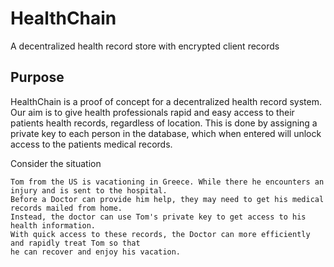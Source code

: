 # HealthChain
A decentralized health record store with encrypted client records

## Purpose 

HealthChain is a proof of concept for a decentralized health record system. Our aim is to give health professionals rapid and easy access to their patients health records, regardless of location. This is done by assigning a private key to each person in the database, which when entered will unlock access to the patients medical records.

Consider the situation 

```
Tom from the US is vacationing in Greece. While there he encounters an injury and is sent to the hospital. 
Before a Doctor can provide him help, they may need to get his medical records mailed from home. 
Instead, the doctor can use Tom's private key to get access to his health information. 
With quick access to these records, the Doctor can more efficiently and rapidly treat Tom so that 
he can recover and enjoy his vacation.
```

